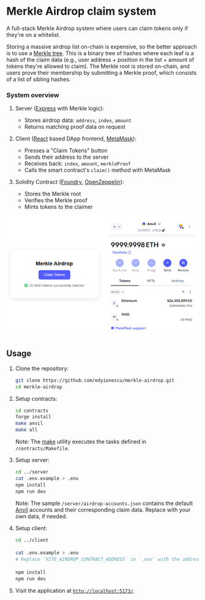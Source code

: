 # Merkle Airdrop claim system

A full-stack Merkle Airdrop system where users can claim tokens only if they're on a whitelist.

Storing a massive airdrop list on-chain is expensive, so the better approach is to use a [Merkle tree](https://blog.ethereum.org/2015/11/15/merkling-in-ethereum). This is a binary tree of hashes where each leaf is a hash of the claim data (e.g., user address + position in the list + amount of tokens they're allowed to claim). The Merkle root is stored on-chain, and users prove their membership by submitting a Merkle proof, which consists of a list of sibling hashes.

### System overview

1. Server ([Express](https://expressjs.com/) with Merkle logic):

   - Stores airdrop data: `address`, `index`, `amount`
   - Returns matching proof data on request

2. Client ([React](https://react.dev/) based DApp frontend, [MetaMask](https://metamask.io/)):

   - Presses a "Claim Tokens" button
   - Sends their address to the server
   - Receives back: `index`, `amount`, `merkleProof`
   - Calls the smart contract's `claim()` method with MetaMask

3. Solidity Contract ([Foundry](https://book.getfoundry.sh/), [OpenZeppelin](https://openzeppelin.com/)):

   - Stores the Merkle root
   - Verifies the Merkle proof
   - Mints tokens to the claimer

![Merkle Airdrop](merkle-airdrop.png)

## Usage

1. Clone the repository:

   ```bash
   git clone https://github.com/edyionescu/merkle-airdrop.git
   cd merkle-airdrop
   ```

2. Setup contracts:

   ```bash
   cd contracts
   forge install
   make anvil
   make all
   ```

   Note: The [make](https://www.gnu.org/software/make/) utility executes the tasks defined in `/contracts/Makefile`.

3. Setup server:

   ```bash
   cd ../server
   cat .env.example > .env
   npm install
   npm run dev
   ```

   Note: The sample `/server/airdrop-accounts.json` contains the default [Anvil](https://book.getfoundry.sh/anvil/) accounts and their corresponding claim data. Replace with your own data, if needed.

4. Setup client:

   ```bash
   cd ../client

   cat .env.example > .env
   # Replace `VITE_AIRDROP_CONTRACT_ADDRESS` in `.env` with the address of the deployed contract

   npm install
   npm run dev
   ```

5. Visit the application at [`http://localhost:5173/`](http://localhost:5173/).
